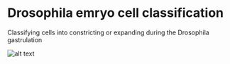 # Drosophila emryo cell classification

Classifying cells into constricting or expanding during the Drosophila gastrulation

![alt text](https://github.com/vzinche/drosophila_emryo/blob/master/frame10.png "Image 1") 
